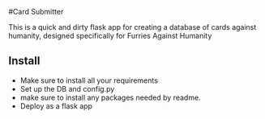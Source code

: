 #Card Submitter

This is a quick and dirty flask app for creating a database of cards against humanity, designed specifically for Furries Against Humanity

## Install
- Make sure to install all your requirements
- Set up the DB and config.py
- make sure to install any packages needed by readme.
- Deploy as a flask app